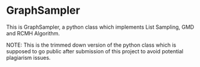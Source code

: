 # GraphSampler

This is GraphSampler, a python class which implements List Sampling, GMD and RCMH Algorithm. 

NOTE: This is the trimmed down version of the python class which is supposed to go public after submission of this project to avoid potential plagiarism issues. 
